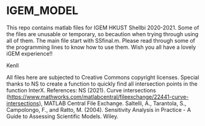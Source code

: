 # IGEM_MODEL

This repo contains matlab files for IGEM HKUST Shellbi 2020-2021.
Some of the files are unusable or temporary, so becaution when trying through using all of them.
The main file start with SSfinal.m. Please read through some of the programming lines to know how to use them.
Wish you all have a lovely iGEM experience!!

Kenll


All files here are subjected to Creative Commons copyright licenses.
Special thanks to NS to create a function to quickly find all intersection points in the function InterX.
References:
NS (2021). Curve intersections (https://www.mathworks.com/matlabcentral/fileexchange/22441-curve-intersections), MATLAB Central File Exchange.
Saltelli, A., Tarantola, S., Campolongo, F., and Ratto, M. (2004). Sensitivity Analysis in Practice - A Guide to Assessing Scientific Models. Wiley.
